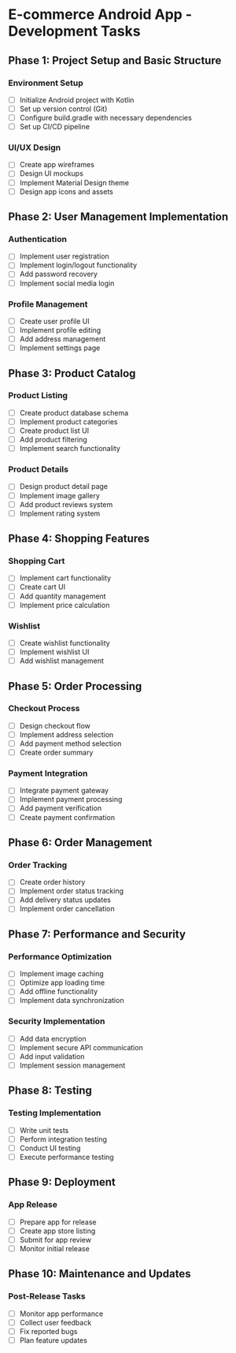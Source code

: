 # E-commerce Android App - Development Tasks

## Phase 1: Project Setup and Basic Structure

### Environment Setup
- [ ] Initialize Android project with Kotlin
- [ ] Set up version control (Git)
- [ ] Configure build.gradle with necessary dependencies
- [ ] Set up CI/CD pipeline

### UI/UX Design
- [ ] Create app wireframes
- [ ] Design UI mockups
- [ ] Implement Material Design theme
- [ ] Design app icons and assets

## Phase 2: User Management Implementation

### Authentication
- [ ] Implement user registration
- [ ] Implement login/logout functionality
- [ ] Add password recovery
- [ ] Implement social media login

### Profile Management
- [ ] Create user profile UI
- [ ] Implement profile editing
- [ ] Add address management
- [ ] Implement settings page

## Phase 3: Product Catalog

### Product Listing
- [ ] Create product database schema
- [ ] Implement product categories
- [ ] Create product list UI
- [ ] Add product filtering
- [ ] Implement search functionality

### Product Details
- [ ] Design product detail page
- [ ] Implement image gallery
- [ ] Add product reviews system
- [ ] Implement rating system

## Phase 4: Shopping Features

### Shopping Cart
- [ ] Implement cart functionality
- [ ] Create cart UI
- [ ] Add quantity management
- [ ] Implement price calculation

### Wishlist
- [ ] Create wishlist functionality
- [ ] Implement wishlist UI
- [ ] Add wishlist management

## Phase 5: Order Processing

### Checkout Process
- [ ] Design checkout flow
- [ ] Implement address selection
- [ ] Add payment method selection
- [ ] Create order summary

### Payment Integration
- [ ] Integrate payment gateway
- [ ] Implement payment processing
- [ ] Add payment verification
- [ ] Create payment confirmation

## Phase 6: Order Management

### Order Tracking
- [ ] Create order history
- [ ] Implement order status tracking
- [ ] Add delivery status updates
- [ ] Implement order cancellation

## Phase 7: Performance and Security

### Performance Optimization
- [ ] Implement image caching
- [ ] Optimize app loading time
- [ ] Add offline functionality
- [ ] Implement data synchronization

### Security Implementation
- [ ] Add data encryption
- [ ] Implement secure API communication
- [ ] Add input validation
- [ ] Implement session management

## Phase 8: Testing

### Testing Implementation
- [ ] Write unit tests
- [ ] Perform integration testing
- [ ] Conduct UI testing
- [ ] Execute performance testing

## Phase 9: Deployment

### App Release
- [ ] Prepare app for release
- [ ] Create app store listing
- [ ] Submit for app review
- [ ] Monitor initial release

## Phase 10: Maintenance and Updates

### Post-Release Tasks
- [ ] Monitor app performance
- [ ] Collect user feedback
- [ ] Fix reported bugs
- [ ] Plan feature updates